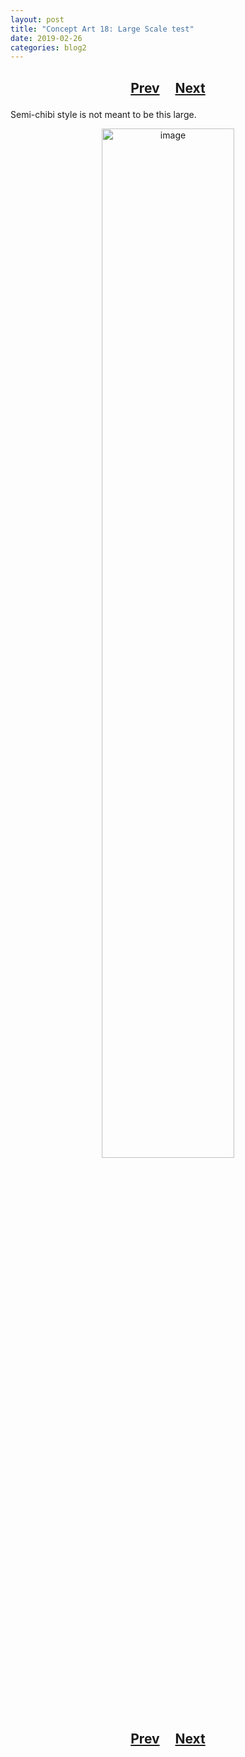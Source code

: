 ```yaml
---
layout: post
title: "Concept Art 18: Large Scale test"
date: 2019-02-26
categories: blog2
---
```


<h2>
  <p style="text-align:center;">
    <a href="/wingsofthechorus/archive/2018/12/23/conceptart17">Prev</a>
    &nbsp;&nbsp;&nbsp;
    <a href="/wingsofthechorus/archive/2019/02/27/conceptart19">Next</a>
  </p>
</h2>

Semi-chibi style is not meant to be this large.

<p style="text-align:center;">
  <img src="/wingsofthechorus/images/conceptart/ca18.png" width="65%" alt="image"/>
</p>

<h2>
  <p style="text-align:center;">
    <a href="/wingsofthechorus/archive/2018/12/23/conceptart17">Prev</a>
    &nbsp;&nbsp;&nbsp;
    <a href="/wingsofthechorus/archive/2019/02/27/conceptart19">Next</a>
  </p>
</h2>
